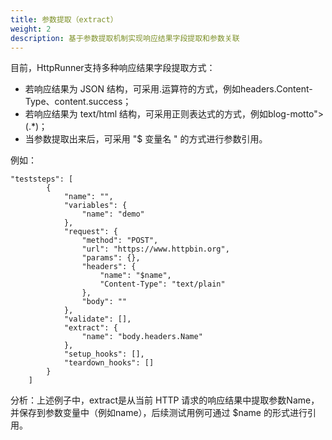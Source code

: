 ```yaml
---
title: 参数提取（extract）
weight: 2
description: 基于参数提取机制实现响应结果字段提取和参数关联
---
```


目前，HttpRunner支持多种响应结果字段提取方式：
- 若响应结果为 JSON 结构，可采用.运算符的方式，例如headers.Content-Type、content.success；
- 若响应结果为 text/html 结构，可采用正则表达式的方式，例如blog-motto\">(.*)；
- 当参数提取出来后，可采用 "$ 变量名 " 的方式进行参数引用。

例如：
```text
"teststeps": [
		{
			"name": "",
			"variables": {
				"name": "demo"
			},
			"request": {
				"method": "POST",
				"url": "https://www.httpbin.org",
				"params": {},
				"headers": {
					"name": "$name",
					"Content-Type": "text/plain"
				},
				"body": ""
			},
			"validate": [],
			"extract": {
				"name": "body.headers.Name"
			},
			"setup_hooks": [],
			"teardown_hooks": []
		}
	]

```
分析：上述例子中，extract是从当前 HTTP 请求的响应结果中提取参数Name，并保存到参数变量中（例如name），后续测试用例可通过 $name 的形式进行引用。

